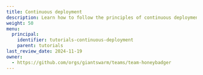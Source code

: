 ```yaml
---
title: Continuous deployment
description: Learn how to follow the principles of continuous deployment using GitOps and Kubernetes.
weight: 50
menu:
  principal:
    identifier: tutorials-continuous-deployment
    parent: tutorials
last_review_date: 2024-11-19
owner:
  - https://github.com/orgs/giantswarm/teams/team-honeybadger
---
```

